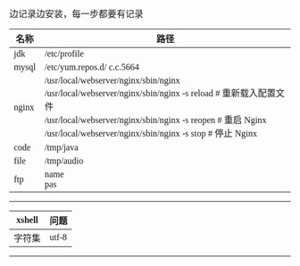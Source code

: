 <font face="SimSun" size=3 >

边记录边安装，每一步都要有记录

名称 | 路径
---|---
jdk | /etc/profile
mysql | /etc/yum.repos.d/ c.c.5664
nginx | /usr/local/webserver/nginx/sbin/nginx <br> /usr/local/webserver/nginx/sbin/nginx -s reload            # 重新载入配置文件 <br> /usr/local/webserver/nginx/sbin/nginx -s reopen            # 重启 Nginx <br>/usr/local/webserver/nginx/sbin/nginx -s stop              # 停止 Nginx
code | /tmp/java
file | /tmp/audio
ftp | name<br>pas

---

xshell | 问题
---|---
字符集 | utf-8

---


</font>
